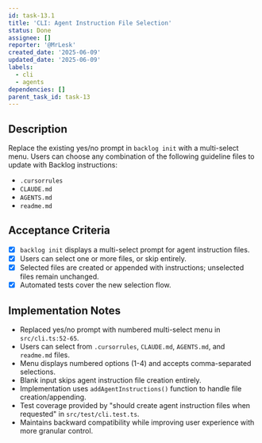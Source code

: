 ```yaml
---
id: task-13.1
title: 'CLI: Agent Instruction File Selection'
status: Done
assignee: []
reporter: '@MrLesk'
created_date: '2025-06-09'
updated_date: '2025-06-09'
labels:
  - cli
  - agents
dependencies: []
parent_task_id: task-13
---
```


## Description

Replace the existing yes/no prompt in `backlog init` with a multi-select menu. Users can choose any combination of the following guideline files to update with Backlog instructions:

- `.cursorrules`
- `CLAUDE.md`
- `AGENTS.md`
- `readme.md`

## Acceptance Criteria

- [x] `backlog init` displays a multi-select prompt for agent instruction files.
- [x] Users can select one or more files, or skip entirely.
- [x] Selected files are created or appended with instructions; unselected files remain unchanged.
- [x] Automated tests cover the new selection flow.

## Implementation Notes

* Replaced yes/no prompt with numbered multi-select menu in `src/cli.ts:52-65`.
* Users can select from `.cursorrules`, `CLAUDE.md`, `AGENTS.md`, and `readme.md` files.
* Menu displays numbered options (1-4) and accepts comma-separated selections.
* Blank input skips agent instruction file creation entirely.
* Implementation uses `addAgentInstructions()` function to handle file creation/appending.
* Test coverage provided by "should create agent instruction files when requested" in `src/test/cli.test.ts`.
* Maintains backward compatibility while improving user experience with more granular control.
